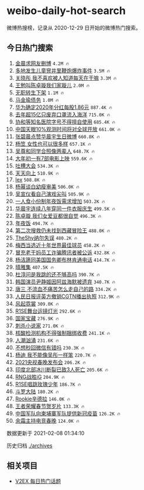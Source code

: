 # weibo-daily-hot-search

微博热搜榜，记录从 2020-12-29 日开始的微博热门搜索。

## 今日热门搜索

<!-- BEGIN -->

1. [金晨求网友删博](https://s.weibo.com/weibo?q=%23%E9%87%91%E6%99%A8%E6%B1%82%E7%BD%91%E5%8F%8B%E5%88%A0%E5%8D%9A%23&Refer=top) `4.2M 🔥`
1. [多地发生儿童窨井里鞭炮爆炸事件](https://s.weibo.com/weibo?q=%23%E5%A4%9A%E5%9C%B0%E5%8F%91%E7%94%9F%E5%84%BF%E7%AB%A5%E7%AA%A8%E4%BA%95%E9%87%8C%E9%9E%AD%E7%82%AE%E7%88%86%E7%82%B8%E4%BA%8B%E4%BB%B6%23&Refer=top) `3.5M 🔥`
1. [关晓彤 我不喜欢被人知道每天在干嘛](https://s.weibo.com/weibo?q=%E5%85%B3%E6%99%93%E5%BD%A4%20%E6%88%91%E4%B8%8D%E5%96%9C%E6%AC%A2%E8%A2%AB%E4%BA%BA%E7%9F%A5%E9%81%93%E6%AF%8F%E5%A4%A9%E5%9C%A8%E5%B9%B2%E5%98%9B&Refer=top) `3.3M 🔥`
1. [王勉叫陈卓璇我们家璇儿](https://s.weibo.com/weibo?q=%23%E7%8E%8B%E5%8B%89%E5%8F%AB%E9%99%88%E5%8D%93%E7%92%87%E6%88%91%E4%BB%AC%E5%AE%B6%E7%92%87%E5%84%BF%23&Refer=top) `2.0M 🔥`
1. [无职转生下架](https://s.weibo.com/weibo?q=%E6%97%A0%E8%81%8C%E8%BD%AC%E7%94%9F%E4%B8%8B%E6%9E%B6&Refer=top) `1.1M 🔥`
1. [马金瑜债务](https://s.weibo.com/weibo?q=%23%E9%A9%AC%E9%87%91%E7%91%9C%E5%80%BA%E5%8A%A1%23&Refer=top) `1.0M 🔥`
1. [华为确定2020年分红每股1.86元](https://s.weibo.com/weibo?q=%23%E5%8D%8E%E4%B8%BA%E7%A1%AE%E5%AE%9A2020%E5%B9%B4%E5%88%86%E7%BA%A2%E6%AF%8F%E8%82%A11.86%E5%85%83%23&Refer=top) `887.4K 🔥`
1. [去年超15亿只废弃口罩流入海洋](https://s.weibo.com/weibo?q=%E5%8E%BB%E5%B9%B4%E8%B6%8515%E4%BA%BF%E5%8F%AA%E5%BA%9F%E5%BC%83%E5%8F%A3%E7%BD%A9%E6%B5%81%E5%85%A5%E6%B5%B7%E6%B4%8B&Refer=top) `715.0K 🔥`
1. [协和等知名医院字号不得擅自使用](https://s.weibo.com/weibo?q=%23%E5%8D%8F%E5%92%8C%E7%AD%89%E7%9F%A5%E5%90%8D%E5%8C%BB%E9%99%A2%E5%AD%97%E5%8F%B7%E4%B8%8D%E5%BE%97%E6%93%85%E8%87%AA%E4%BD%BF%E7%94%A8%23&Refer=top) `685.4K 🔥`
1. [中国天眼10%观测时间将对全球开放](https://s.weibo.com/weibo?q=%23%E4%B8%AD%E5%9B%BD%E5%A4%A9%E7%9C%BC10%25%E8%A7%82%E6%B5%8B%E6%97%B6%E9%97%B4%E5%B0%86%E5%AF%B9%E5%85%A8%E7%90%83%E5%BC%80%E6%94%BE%23&Refer=top) `661.0K 🔥`
1. [张碧晨点赞华晨宇生日微博](https://s.weibo.com/weibo?q=%23%E5%BC%A0%E7%A2%A7%E6%99%A8%E7%82%B9%E8%B5%9E%E5%8D%8E%E6%99%A8%E5%AE%87%E7%94%9F%E6%97%A5%E5%BE%AE%E5%8D%9A%23&Refer=top) `660.8K 🔥`
1. [杨笠 女性也可以很多样](https://s.weibo.com/weibo?q=%E6%9D%A8%E7%AC%A0%20%E5%A5%B3%E6%80%A7%E4%B9%9F%E5%8F%AF%E4%BB%A5%E5%BE%88%E5%A4%9A%E6%A0%B7&Refer=top) `657.1K 🔥`
1. [吴尊和同学合照像两辈人](https://s.weibo.com/weibo?q=%23%E5%90%B4%E5%B0%8A%E5%92%8C%E5%90%8C%E5%AD%A6%E5%90%88%E7%85%A7%E5%83%8F%E4%B8%A4%E8%BE%88%E4%BA%BA%23&Refer=top) `648.7K 🔥`
1. [大年初一有7部电影上映](https://s.weibo.com/weibo?q=%23%E5%A4%A7%E5%B9%B4%E5%88%9D%E4%B8%80%E6%9C%897%E9%83%A8%E7%94%B5%E5%BD%B1%E4%B8%8A%E6%98%A0%23&Refer=top) `559.6K 🔥`
1. [吐槽大会](https://s.weibo.com/weibo?q=%E5%90%90%E6%A7%BD%E5%A4%A7%E4%BC%9A&Refer=top) `534.3K 🔥`
1. [天天向上](https://s.weibo.com/weibo?q=%E5%A4%A9%E5%A4%A9%E5%90%91%E4%B8%8A&Refer=top) `510.9K 🔥`
1. [lex](https://s.weibo.com/weibo?q=lex&Refer=top) `508.8K 🔥`
1. [杨幂谈白幼瘦审美](https://s.weibo.com/weibo?q=%23%E6%9D%A8%E5%B9%82%E8%B0%88%E7%99%BD%E5%B9%BC%E7%98%A6%E5%AE%A1%E7%BE%8E%23&Refer=top) `506.0K 🔥`
1. [吴宣仪看自己演戏尖叫](https://s.weibo.com/weibo?q=%23%E5%90%B4%E5%AE%A3%E4%BB%AA%E7%9C%8B%E8%87%AA%E5%B7%B1%E6%BC%94%E6%88%8F%E5%B0%96%E5%8F%AB%23&Refer=top) `505.9K 🔥`
1. [一人食小份制年夜饭需求增加](https://s.weibo.com/weibo?q=%23%E4%B8%80%E4%BA%BA%E9%A3%9F%E5%B0%8F%E4%BB%BD%E5%88%B6%E5%B9%B4%E5%A4%9C%E9%A5%AD%E9%9C%80%E6%B1%82%E5%A2%9E%E5%8A%A0%23&Refer=top) `503.2K 🔥`
1. [华晨宇连续八年穿同一件衣服庆生](https://s.weibo.com/weibo?q=%23%E5%8D%8E%E6%99%A8%E5%AE%87%E8%BF%9E%E7%BB%AD%E5%85%AB%E5%B9%B4%E7%A9%BF%E5%90%8C%E4%B8%80%E4%BB%B6%E8%A1%A3%E6%9C%8D%E5%BA%86%E7%94%9F%23&Refer=top) `499.5K 🔥`
1. [陈卓璇 我们女爱豆都很自觉](https://s.weibo.com/weibo?q=%E9%99%88%E5%8D%93%E7%92%87%20%E6%88%91%E4%BB%AC%E5%A5%B3%E7%88%B1%E8%B1%86%E9%83%BD%E5%BE%88%E8%87%AA%E8%A7%89&Refer=top) `496.3K 🔥`
1. [年夜饭](https://s.weibo.com/weibo?q=%E5%B9%B4%E5%A4%9C%E9%A5%AD&Refer=top) `494.7K 🔥`
1. [第二次搜救仍未找到西藏冒险王](https://s.weibo.com/weibo?q=%23%E7%AC%AC%E4%BA%8C%E6%AC%A1%E6%90%9C%E6%95%91%E4%BB%8D%E6%9C%AA%E6%89%BE%E5%88%B0%E8%A5%BF%E8%97%8F%E5%86%92%E9%99%A9%E7%8E%8B%23&Refer=top) `488.0K 🔥`
1. [TheShy纳尔失误](https://s.weibo.com/weibo?q=TheShy%E7%BA%B3%E5%B0%94%E5%A4%B1%E8%AF%AF&Refer=top) `480.2K 🔥`
1. [梅西当选近十年世界最佳球员](https://s.weibo.com/weibo?q=%23%E6%A2%85%E8%A5%BF%E5%BD%93%E9%80%89%E8%BF%91%E5%8D%81%E5%B9%B4%E4%B8%96%E7%95%8C%E6%9C%80%E4%BD%B3%E7%90%83%E5%91%98%23&Refer=top) `458.2K 🔥`
1. [冒充老干妈员工诈骗腾讯者被公诉](https://s.weibo.com/weibo?q=%23%E5%86%92%E5%85%85%E8%80%81%E5%B9%B2%E5%A6%88%E5%91%98%E5%B7%A5%E8%AF%88%E9%AA%97%E8%85%BE%E8%AE%AF%E8%80%85%E8%A2%AB%E5%85%AC%E8%AF%89%23&Refer=top) `432.8K 🔥`
1. [杨洁篪同美国国务卿布林肯通电话](https://s.weibo.com/weibo?q=%23%E6%9D%A8%E6%B4%81%E7%AF%AA%E5%90%8C%E7%BE%8E%E5%9B%BD%E5%9B%BD%E5%8A%A1%E5%8D%BF%E5%B8%83%E6%9E%97%E8%82%AF%E9%80%9A%E7%94%B5%E8%AF%9D%23&Refer=top) `414.7K 🔥`
1. [晴雅集](https://s.weibo.com/weibo?q=%E6%99%B4%E9%9B%85%E9%9B%86&Refer=top) `407.5K 🔥`
1. [杜淳问是我跳的还不够高吗](https://s.weibo.com/weibo?q=%23%E6%9D%9C%E6%B7%B3%E9%97%AE%E6%98%AF%E6%88%91%E8%B7%B3%E7%9A%84%E8%BF%98%E4%B8%8D%E5%A4%9F%E9%AB%98%E5%90%97%23&Refer=top) `390.7K 🔥`
1. [韩国演员尹静姬因阿兹海默被遗弃](https://s.weibo.com/weibo?q=%23%E9%9F%A9%E5%9B%BD%E6%BC%94%E5%91%98%E5%B0%B9%E9%9D%99%E5%A7%AC%E5%9B%A0%E9%98%BF%E5%85%B9%E6%B5%B7%E9%BB%98%E8%A2%AB%E9%81%97%E5%BC%83%23&Refer=top) `340.7K 🔥`
1. [唐三 不流血不痛苦怎么走自己的路](https://s.weibo.com/weibo?q=%E5%94%90%E4%B8%89%20%E4%B8%8D%E6%B5%81%E8%A1%80%E4%B8%8D%E7%97%9B%E8%8B%A6%E6%80%8E%E4%B9%88%E8%B5%B0%E8%87%AA%E5%B7%B1%E7%9A%84%E8%B7%AF&Refer=top) `334.2K 🔥`
1. [人民日报评英方撤销CGTN播出执照](https://s.weibo.com/weibo?q=%23%E4%BA%BA%E6%B0%91%E6%97%A5%E6%8A%A5%E8%AF%84%E8%8B%B1%E6%96%B9%E6%92%A4%E9%94%80CGTN%E6%92%AD%E5%87%BA%E6%89%A7%E7%85%A7%23&Refer=top) `312.9K 🔥`
1. [风起霓裳](https://s.weibo.com/weibo?q=%E9%A3%8E%E8%B5%B7%E9%9C%93%E8%A3%B3&Refer=top) `309.0K 🔥`
1. [R1SE舞台运镜灯光](https://s.weibo.com/weibo?q=%23R1SE%E8%88%9E%E5%8F%B0%E8%BF%90%E9%95%9C%E7%81%AF%E5%85%89%23&Refer=top) `292.6K 🔥`
1. [国家宝藏](https://s.weibo.com/weibo?q=%E5%9B%BD%E5%AE%B6%E5%AE%9D%E8%97%8F&Refer=top) `276.9K 🔥`
1. [刺杀小说家](https://s.weibo.com/weibo?q=%E5%88%BA%E6%9D%80%E5%B0%8F%E8%AF%B4%E5%AE%B6&Refer=top) `271.0K 🔥`
1. [核酸检测机构不得强制捆绑收费](https://s.weibo.com/weibo?q=%23%E6%A0%B8%E9%85%B8%E6%A3%80%E6%B5%8B%E6%9C%BA%E6%9E%84%E4%B8%8D%E5%BE%97%E5%BC%BA%E5%88%B6%E6%8D%86%E7%BB%91%E6%94%B6%E8%B4%B9%23&Refer=top) `241.1K 🔥`
1. [人潮汹涌](https://s.weibo.com/weibo?q=%E4%BA%BA%E6%BD%AE%E6%B1%B9%E6%B6%8C&Refer=top) `231.6K 🔥`
1. [不想秒回微信有错吗](https://s.weibo.com/weibo?q=%23%E4%B8%8D%E6%83%B3%E7%A7%92%E5%9B%9E%E5%BE%AE%E4%BF%A1%E6%9C%89%E9%94%99%E5%90%97%23&Refer=top) `230.3K 🔥`
1. [杨迪 我不能像吴彤一样笨](https://s.weibo.com/weibo?q=%E6%9D%A8%E8%BF%AA%20%E6%88%91%E4%B8%8D%E8%83%BD%E5%83%8F%E5%90%B4%E5%BD%A4%E4%B8%80%E6%A0%B7%E7%AC%A8&Refer=top) `220.7K 🔥`
1. [2021央视春晚发布会](https://s.weibo.com/weibo?q=2021%E5%A4%AE%E8%A7%86%E6%98%A5%E6%99%9A%E5%8F%91%E5%B8%83%E4%BC%9A&Refer=top) `206.2K 🔥`
1. [印度北部冰川断裂已致3人死亡](https://s.weibo.com/weibo?q=%23%E5%8D%B0%E5%BA%A6%E5%8C%97%E9%83%A8%E5%86%B0%E5%B7%9D%E6%96%AD%E8%A3%82%E5%B7%B2%E8%87%B43%E4%BA%BA%E6%AD%BB%E4%BA%A1%23&Refer=top) `205.6K 🔥`
1. [RNG战胜iG](https://s.weibo.com/weibo?q=%23RNG%E6%88%98%E8%83%9CiG%23&Refer=top) `204.9K 🔥`
1. [R1SE唱跳玫瑰少年](https://s.weibo.com/weibo?q=%23R1SE%E5%94%B1%E8%B7%B3%E7%8E%AB%E7%91%B0%E5%B0%91%E5%B9%B4%23&Refer=top) `186.7K 🔥`
1. [斗罗大陆](https://s.weibo.com/weibo?q=%E6%96%97%E7%BD%97%E5%A4%A7%E9%99%86&Refer=top) `180.2K 🔥`
1. [Rookie辛德拉](https://s.weibo.com/weibo?q=Rookie%E8%BE%9B%E5%BE%B7%E6%8B%89&Refer=top) `146.0K 🔥`
1. [王者荣耀春节贺岁片](https://s.weibo.com/weibo?q=%23%E7%8E%8B%E8%80%85%E8%8D%A3%E8%80%80%E6%98%A5%E8%8A%82%E8%B4%BA%E5%B2%81%E7%89%87%23&Refer=top) `133.3K 🔥`
1. [中国军队向柬埔寨军队提供新冠疫苗](https://s.weibo.com/weibo?q=%E4%B8%AD%E5%9B%BD%E5%86%9B%E9%98%9F%E5%90%91%E6%9F%AC%E5%9F%94%E5%AF%A8%E5%86%9B%E9%98%9F%E6%8F%90%E4%BE%9B%E6%96%B0%E5%86%A0%E7%96%AB%E8%8B%97&Refer=top) `126.2K 🔥`
1. [余霜主持电竞春晚](https://s.weibo.com/weibo?q=%E4%BD%99%E9%9C%9C%E4%B8%BB%E6%8C%81%E7%94%B5%E7%AB%9E%E6%98%A5%E6%99%9A&Refer=top) `124.0K 🔥`

数据更新于 2021-02-08 01:34:10

<!-- END -->

历史归档 [./archives](./archives)

## 相关项目

- [V2EX 每日热门话题](https://github.com/realLeonardo/v2ex-daily-hot-topic)
